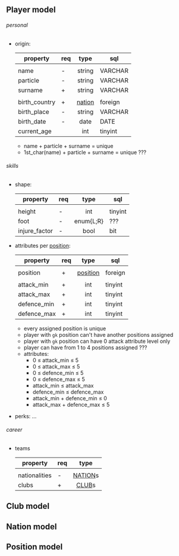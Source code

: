 
## Player model

###### personal

- origin:

  | property      |req| type                                    | sql     |
  |---------------|---|:---------------------------------------:|---------|
  |               |   |                                         |         |
  | name          | - | string                                  | VARCHAR |
  | particle      | - | string                                  | VARCHAR |
  | surname       | + | string                                  | VARCHAR |
  |               |   |                                         |         |
  | birth_country | + | [nation](./models.MD/#nation-model)     | foreign |
  | birth_place   | - | string                                  | VARCHAR |
  | birth_date    | - | date                                    | DATE    |
  | current_age   |   | int                                     | tinyint |

  - name + particle + surname = unique
  - 1st_char(name) + particle + surname = unique ???




  
###### skills

- shape:

  | property      |req| type                                    | sql     |
  |---------------|---|:---------------------------------------:|---------|
  |               |   |                                         |         |
  | height        | - | int                                     | tinyint |
  | foot          | - | enum{L;R}                               | ???     |
  | injure_factor | - | bool                                    | bit     |

- attributes per [position](./models.MD/#position-model):

  | property      |req| type                                    | sql     |
  |---------------|---|:---------------------------------------:|---------|
  |               |   |                                         |         |
  | position      | + | [position](./models.MD/#position-model) | foreign |
  |               |   |                                         |         |
  | attack_min    | + | int                                     | tinyint |
  | attack_max    | + | int                                     | tinyint |
  | defence_min   | + | int                                     | tinyint |
  | defence_max   | + | int                                     | tinyint |

  - every assigned position is unique
  - player with `gk` position can't have another positions assigned
  - player with `gk` position can have 0 attack attribute level only
  - player can have from 1 to 4 positions assigned ???
  - attributes:
    - 0 ≤ attack_min ≤ 5
    - 0 ≤ attack_max ≤ 5
    - 0 ≤ defence_min ≤ 5
    - 0 ≤ defence_max ≤ 5
    - attack_min ≤ attack_max
    - defence_min ≤ defence_max
    - attack_min + defence_min ≤ 0
    - attack_max + defence_max ≤ 5

- perks: ...

###### career

- teams

  | property      |req| type                                    |
  |---------------|---|:---------------------------------------:|
  |               |   |                                         |
  | nationalities | - | [NATION](./models.MD/#nation-model)s    |
  | clubs         | + | [CLUB](./models.MD/#club-model)s        |




## Club model

## Nation model

## Position model



